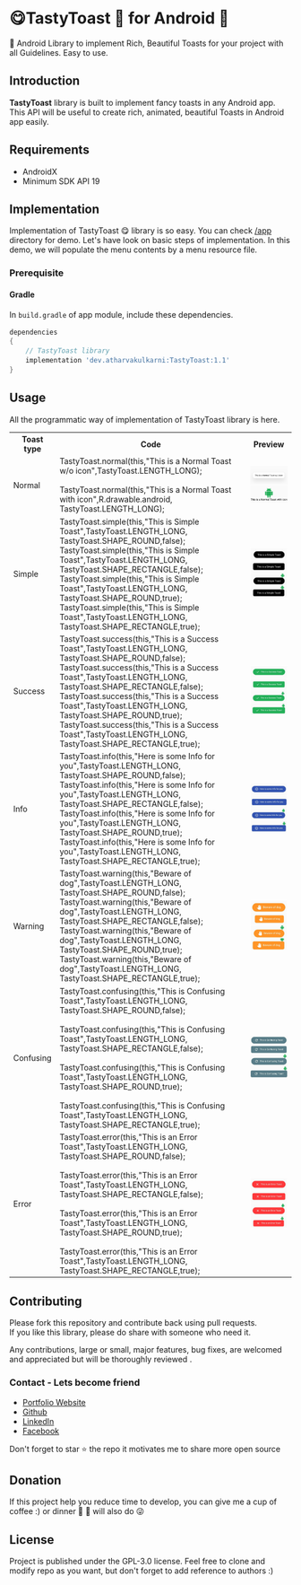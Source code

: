 # 😋TastyToast 🍞 for Android 📱

📱 Android Library to implement Rich, Beautiful Toasts for your project with all Guidelines. Easy to use.

<a name="introduction"></a>
## Introduction
**TastyToast** library is built to implement fancy toasts in any Android app. This API will be useful to create rich, animated, beautiful Toasts in Android app easily. 

<a name="requirements"></a>
## Requirements
- AndroidX
- Minimum SDK API 19

<a name="implementation"></a>
## Implementation
Implementation of TastyToast 😋 library is so easy. You can check [/app](/app) directory for demo. Let's have look on basic steps of implementation.
In this demo, we will populate the menu contents by a menu resource file.
<a name="prerequisite"></a>
### Prerequisite
#### Gradle
In `build.gradle` of app module, include these dependencies.
```groovy
dependencies 
{
    // TastyToast library
    implementation 'dev.atharvakulkarni:TastyToast:1.1'
}
```

## Usage

All the programmatic way of implementation of TastyToast library is here.

<table style="width:100%">
  <tr>
    <th>Toast type</th>
    <th>Code</th> 
    <th>Preview</th>
  </tr>
  <tr>
    <td>Normal</td>
    <td>TastyToast.normal(this,"This is a Normal Toast w/o icon",TastyToast.LENGTH_LONG); <BR><BR> 
         TastyToast.normal(this,"This is a Normal Toast with icon",R.drawable.android, TastyToast.LENGTH_LONG);</td> 
    <td><img src="images/Normal.jpg" width="150" alt="normal toast"/></td>
  </tr>    
  <tr>
    <td>Simple</td>
    <td>TastyToast.simple(this,"This is Simple Toast",TastyToast.LENGTH_LONG, TastyToast.SHAPE_ROUND,false); <BR>
        TastyToast.simple(this,"This is Simple Toast",TastyToast.LENGTH_LONG, TastyToast.SHAPE_RECTANGLE,false); <BR>
        TastyToast.simple(this,"This is Simple Toast",TastyToast.LENGTH_LONG, TastyToast.SHAPE_ROUND,true); <BR>
        TastyToast.simple(this,"This is Simple Toast",TastyToast.LENGTH_LONG, TastyToast.SHAPE_RECTANGLE,true);</td> 
    <td><img src="images/simple.jpg" width="150"/></td>
  </tr>
  <tr>
    <td>Success</td>
    <td>TastyToast.success(this,"This is a Success Toast",TastyToast.LENGTH_LONG, TastyToast.SHAPE_ROUND,false); <BR>
        TastyToast.success(this,"This is a Success Toast",TastyToast.LENGTH_LONG, TastyToast.SHAPE_RECTANGLE,false);  <BR>
        TastyToast.success(this,"This is a Success Toast",TastyToast.LENGTH_LONG, TastyToast.SHAPE_ROUND,true); <BR>
        TastyToast.success(this,"This is a Success Toast",TastyToast.LENGTH_LONG, TastyToast.SHAPE_RECTANGLE,true);</td> 
    <td><img src="images/success.jpg" width="150"/></td>
  </tr>  
  <tr>
    <td>Info</td>
    <td>TastyToast.info(this,"Here is some Info for you",TastyToast.LENGTH_LONG, TastyToast.SHAPE_ROUND,false); <BR>
        TastyToast.info(this,"Here is some Info for you",TastyToast.LENGTH_LONG, TastyToast.SHAPE_RECTANGLE,false); <BR>
        TastyToast.info(this,"Here is some Info for you",TastyToast.LENGTH_LONG, TastyToast.SHAPE_ROUND,true);  <BR>
        TastyToast.info(this,"Here is some Info for you",TastyToast.LENGTH_LONG, TastyToast.SHAPE_RECTANGLE,true);</td> 
    <td><img src="images/info.jpg" width="150"/></td>
  </tr>
  <tr>
    <td>Warning</td>
    <td>TastyToast.warning(this,"Beware of dog",TastyToast.LENGTH_LONG, TastyToast.SHAPE_ROUND,false); <BR>
        TastyToast.warning(this,"Beware of dog",TastyToast.LENGTH_LONG, TastyToast.SHAPE_RECTANGLE,false); <BR>
        TastyToast.warning(this,"Beware of dog",TastyToast.LENGTH_LONG, TastyToast.SHAPE_ROUND,true);  <BR>
        TastyToast.warning(this,"Beware of dog",TastyToast.LENGTH_LONG, TastyToast.SHAPE_RECTANGLE,true);</td> 
    <td><img src="images/warning.jpg" width="150"/></td>
  </tr>
  <tr>
    <td>Confusing</td>
    <td>TastyToast.confusing(this,"This is Confusing Toast",TastyToast.LENGTH_LONG, TastyToast.SHAPE_ROUND,false);  <BR><BR>
        TastyToast.confusing(this,"This is Confusing Toast",TastyToast.LENGTH_LONG, TastyToast.SHAPE_RECTANGLE,false);  <BR><BR>
        TastyToast.confusing(this,"This is Confusing Toast",TastyToast.LENGTH_LONG, TastyToast.SHAPE_ROUND,true);  <BR><BR>
        TastyToast.confusing(this,"This is Confusing Toast",TastyToast.LENGTH_LONG, TastyToast.SHAPE_RECTANGLE,true);</td> 
    <td><img src="images/confusing.jpg" width="150"/></td>
  </tr>
  <tr>
    <td>Error</td>
    <td>TastyToast.error(this,"This is an Error Toast",TastyToast.LENGTH_LONG, TastyToast.SHAPE_ROUND,false);  <BR><BR>
        TastyToast.error(this,"This is an Error Toast",TastyToast.LENGTH_LONG, TastyToast.SHAPE_RECTANGLE,false);  <BR><BR>
        TastyToast.error(this,"This is an Error Toast",TastyToast.LENGTH_LONG, TastyToast.SHAPE_ROUND,true);  <BR><BR>
        TastyToast.error(this,"This is an Error Toast",TastyToast.LENGTH_LONG, TastyToast.SHAPE_RECTANGLE,true);</td> 
    <td><img src="images/error.jpg" width="150"/></td>
  </tr>  
</table>


<a name="contributing"></a>
## Contributing
Please fork this repository and contribute back using pull requests. <BR>
If you like this library, please do share with someone who need it.

Any contributions, large or small, major features, bug fixes, are welcomed and appreciated but will be thoroughly reviewed .

<a name="contact"></a>
### Contact - Lets become friend

<ul>
  <li><a href = "https://kulkarniatharva.github.io/">Portfolio Website </a></li>
  <li><a href = "https://github.com/KulkarniAtharva">Github</a></li>
  <li><a href = "https://www.linkedin.com/in/atharva-kulkarni-146279187/">LinkedIn</a></li>
  <li><a href = "https://www.facebook.com/atharva.kulkarni.96343/">Facebook</a></li>
</ul>

Don't forget to star ⭐ the repo it motivates me to share more open source


<a name="donation"></a>
## Donation
If this project help you reduce time to develop, you can give me a cup of coffee :) or dinner 🍕 🍔 will also do 😜





<a name="license"></a>
## License
Project is published under the GPL-3.0 license. Feel free to clone and modify repo as you want, but don't forget to add reference to authors :)
